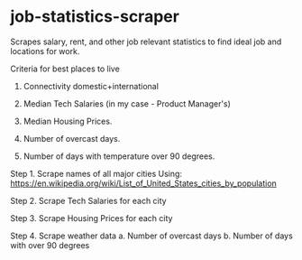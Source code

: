 # job-statistics-scraper
Scrapes salary, rent, and other job relevant statistics to find ideal job and locations for work.


Criteria for best places to live
1. Connectivity domestic+international

2. Median Tech Salaries (in my case - Product Manager's)
3. Median Housing Prices.
4. Number of overcast days.
5. Number of days with temperature over 90 degrees.




Step 1. Scrape names of all major cities
    Using: https://en.wikipedia.org/wiki/List_of_United_States_cities_by_population

Step 2. Scrape Tech Salaries for each city

Step 3. Scrape Housing Prices for each city

Step 4. Scrape weather data
    a. Number of overcast days
    b. Number of days with over 90 degrees
